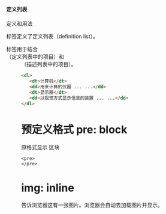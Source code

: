 #### 定义列表

定义和用法

<dl> 标签定义了定义列表（definition list）。

<dl> 标签用于结合 <dt> （定义列表中的项目）和 <dd> （描述列表中的项目）。

```html
<dl>
   <dt>计算机</dt>
   <dd>用来计算的仪器 ... ...</dd>
   <dt>显示器</dt>
   <dd>以视觉方式显示信息的装置 ... ...</dd>
</dl>
```

# 预定义格式 pre: block

原格式显示
区块
```
<pre>
</pre>
```

# img: inline


告诉浏览器这有一张图片。浏览器会自动去加载图片并显示。



